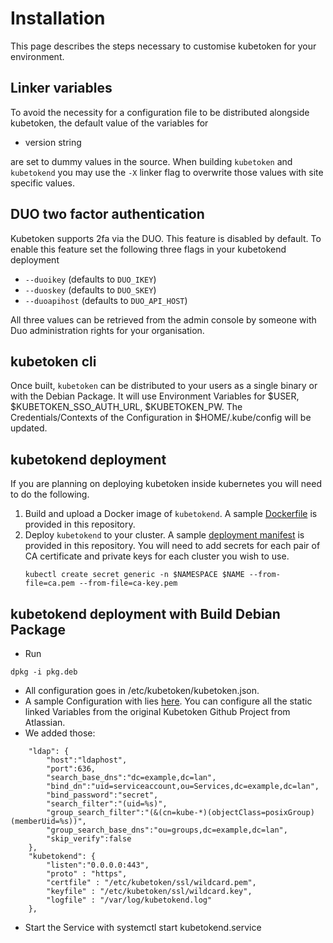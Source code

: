 # Installation

This page describes the steps necessary to customise kubetoken for your environment.

## Linker variables

To avoid the necessity for a configuration file to be distributed alongside kubetoken, the default value of the variables for 

- version string


are set to dummy values in the source.
When building `kubetoken` and `kubetokend` you may use the `-X` linker flag to overwrite those values with site specific values.

## DUO two factor authentication

Kubetoken supports 2fa via the DUO. This feature is disabled by default. To enable this feature set the following three flags in your kubetokend deployment

- `--duoikey` (defaults to `DUO_IKEY`)
- `--duoskey` (defaults to `DUO_SKEY`)
- `--duoapihost` (defaults to `DUO_API_HOST`)

All three values can be retrieved from the admin console by someone with Duo administration rights for your organisation.

## kubetoken cli

Once built, `kubetoken` can be distributed to your users as a single binary or with the Debian Package. 
It will use Environment Variables for $USER, $KUBETOKEN_SSO_AUTH_URL, $KUBETOKEN_PW.
The Credentials/Contexts of the Configuration in $HOME/.kube/config will be updated. 

## kubetokend deployment

If you are planning on deploying kubetoken inside kubernetes you will need to do the following.

1. Build and upload a Docker image of `kubetokend`. A sample [Dockerfile](DOCKERFILE.example) is provided in this repository.
2. Deploy `kubetokend` to your cluster. A sample [deployment manifest](deployment/) is provided in this repository. You will need to add secrets for each pair of CA certificate and private keys for each cluster you wish to use.
   ```
   kubectl create secret generic -n $NAMESPACE $NAME --from-file=ca.pem --from-file=ca-key.pem
   ```
## kubetokend deployment with Build Debian Package
 * Run 

```
dpkg -i pkg.deb
```

 * All configuration goes in /etc/kubetoken/kubetoken.json. 
 * A sample Configuration with lies [here](config/kubetoken.json.dist). You can configure all the static linked Variables from the original Kubetoken Github Project from Atlassian. 
 * We added those:

```
	"ldap": {
		"host":"ldaphost",
		"port":636,
		"search_base_dns":"dc=example,dc=lan",
		"bind_dn":"uid=serviceaccount,ou=Services,dc=example,dc=lan",
		"bind_password":"secret",
		"search_filter":"(uid=%s)",
		"group_search_filter":"(&(cn=kube-*)(objectClass=posixGroup)(memberUid=%s))",
		"group_search_base_dns":"ou=groups,dc=example,dc=lan",
		"skip_verify":false
 	},
	"kubetokend": {
		"listen":"0.0.0.0:443",
		"proto" : "https",
		"certfile" : "/etc/kubetoken/ssl/wildcard.pem",
		"keyfile" : "/etc/kubetoken/ssl/wildcard.key",
		"logfile" : "/var/log/kubetokend.log"
	},

```

 * Start the Service with systemctl start kubetokend.service
